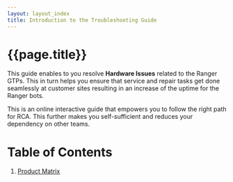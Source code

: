 ```yaml
---
layout: layout_index
title: Introduction to the Troubleshooting Guide
---
```


# {{page.title}}

This guide enables to you resolve **Hardware Issues** related to the Ranger GTPs. This in turn helps you ensure that service and repair tasks get done seamlessly at customer sites resulting in an increase of the uptime for the Ranger bots.

This is an online interactive guide that empowers you to follow the right path for RCA. This further makes you self-sufficient and reduces your dependency on other teams.

# Table of Contents
1. [Product Matrix](Pages/Product-Matrix.md)


